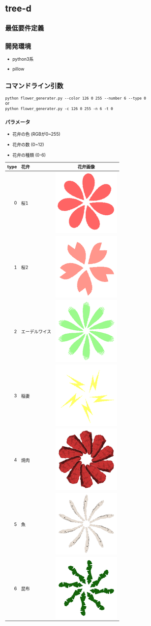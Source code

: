 # tree-d


## 最低要件定義

## 開発環境
* python3系

* pillow


## コマンドライン引数
`python flower_generater.py --color 126 0 255 --number 6 --type 0`  
or  
`python flower_generater.py -c 126 0 255 -n 6 -t 0`

### パラメータ
* 花弁の色 (RGBが0~255)

* 花弁の数 (0~12)

* 花弁の種類 (0-6)

|   type | 花弁              | 花弁画像                                   |
| -----: | :---------------- | ---------------------------------          |
|      0 | 桜1               | ![sakura1](flower_samples/sakura1.png)     |
|      1 | 桜2               | ![sakura2](flower_samples/sakura2.png)     |
|      2 | エーデルワイス    | ![edelwaiss](flower_samples/edelwaiss.png) |
|      3 | 稲妻              | ![inazuma](flower_samples/inazuma.png)     |
|      4 | 焼肉              | ![yakiniku](flower_samples/niku.png)       |
|      5 | 魚                | ![sakana](flower_samples/sakana.png)       |
|      6 | 昆布              | ![combu](flower_samples/combu.png)         |
